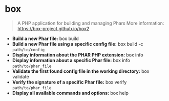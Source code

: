 # box
> A PHP application for building and managing Phars
> More information: <https://box-project.github.io/box2>
- **Build a new Phar file:**
box build
- **Build a new Phar file using a specific config file:**
box build -c `path/to/config`
- **Display information about the PHAR PHP extension:**
box info
- **Display information about a specific Phar file:**
box info `path/to/phar_file`
- **Validate the first found config file in the working directory:**
box validate
- **Verify the signature of a specific Phar file:**
box verify `path/to/phar_file`
- **Display all available commands and options:**
box help
